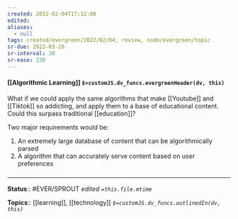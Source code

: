 ```yaml
---
created: 2022-02-04T17:12:00 
edited: 
aliases:
  - null
tags: created/evergreen/2022/02/04, review, node/evergreen/topic
sr-due: 2022-03-28
sr-interval: 30
sr-ease: 230
---
```


#### [[Algorithmic Learning]] `$=customJS.dv_funcs.evergreenHeader(dv, this)`

What if we could apply the same algorithms that make [[Youtube]] and [[Tiktok]] so addicting, and apply them to a base of educational content. 
Could this surpass traditional [[education]]?

Two major requirements would be:
1. An extremely large database of content that can be algorithmically parsed
2. A algorithm that can accurately serve content based on user preferences

### <hr class="footnote"/>

**Status**:: #EVER/SPROUT
*edited `=this.file.mtime`*

**Topics**:: [[learning]], [[technology]]
*`$=customJS.dv_funcs.outlinedIn(dv, this)`*
